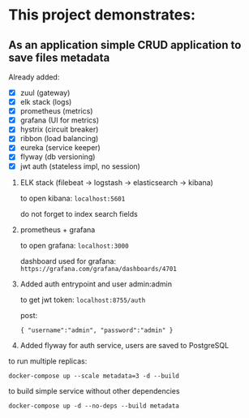 # **This project demonstrates:**
## As an application simple CRUD application to save files metadata

Already added:
- [x] zuul (gateway)
- [x] elk stack (logs)
- [x] prometheus (metrics)
- [x] grafana (UI for metrics)
- [x] hystrix (circuit breaker)
- [x] ribbon (load balancing)
- [x] eureka (service keeper)
- [x] flyway (db versioning)
- [x] jwt auth (stateless impl, no session)

1. ELK stack (filebeat -> logstash -> elasticsearch -> kibana)
   
   to open kibana:
   `localhost:5601`
   
   do not forget to index search fields
   
2. prometheus + grafana

   to open grafana:
   `localhost:3000`

    dashboard used for grafana:
     `https://grafana.com/grafana/dashboards/4701`
     
3. Added auth entrypoint and user admin:admin

    to get jwt token: `localhost:8755/auth`
 
     post: 
     
     `{
      	"username":"admin",
      	"password":"admin"
      }
      `
4. Added flyway for auth service, users are saved to PostgreSQL

to run multiple replicas:

`docker-compose up --scale metadata=3 -d --build`

to build simple service without other dependencies

`docker-compose up -d --no-deps --build metadata`



